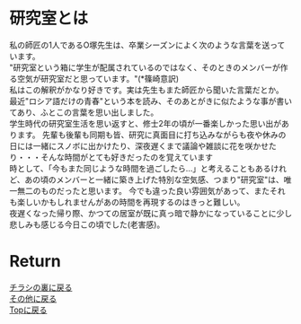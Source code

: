 # 研究室とは

私の師匠の1人であるO塚先生は、卒業シーズンによく次のような言葉を送っています。<br>
"研究室という箱に学生が配属されているのではなく、そのときのメンバーが作る空気が研究室だと思っています。"(*篠崎意訳) <br>
私はこの解釈がかなり好きです。実は先生もまた師匠から聞いた言葉だとか。
最近"ロシア語だけの青春"という本を読み、そのあとがきに似たような事が書いてあり、ふとこの言葉を思い出しました。<br>
学生時代の研究室生活を思い返すと、修士2年の頃が一番楽しかった思い出があります。
先輩も後輩も同期も皆、研究に真面目に打ち込みながらも夜や休みの日には一緒にスノボに出かけたり、深夜遅くまで議論や雑談に花を咲かせたり・・・そんな時間がとても好きだったのを覚えています<br>
時として、「今もまた同じような時間を過ごしたら…」と考えることもあるけれど、あの頃のメンバーと一緒に築き上げた特別な空気感、つまり"研究室"は、唯一無二のものだったと思います。
今でも違った良い雰囲気があって、またそれも楽しいかもしれませんがあの時間を再現するのはきっと難しい。<br>
夜遅くなった帰り際、かつての居室が既に真っ暗で静かになっていることに少し悲しみも感じる今日この頃でした(老害感)。


# Return
[チラシの裏に戻る](./zakki.md)<br>
[その他に戻る](../others.md)<br>
[Topに戻る](https://motoyashinozaki.github.io/minidora/)